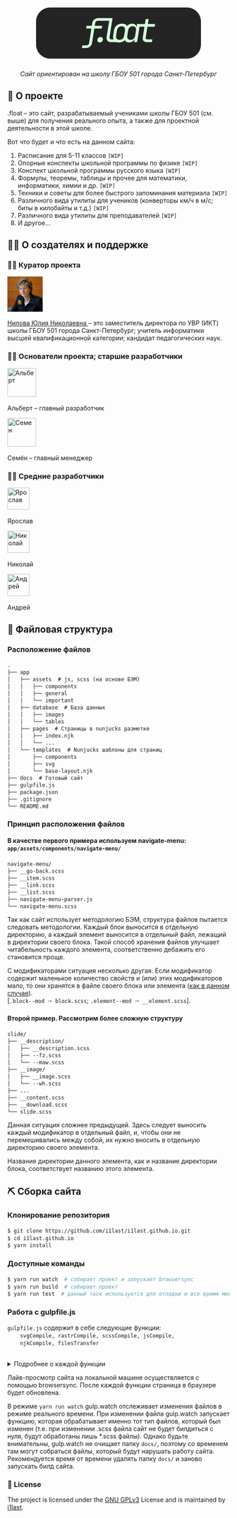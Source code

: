 <h1 align="center"><img src="./.github/assets/logo-text.svg"></h1>
<p align="center">
  <i align="center">
    Сайт ориентирован на школу ГБОУ 501 города Санкт-Петербург
  </i>
</p>


<h2>👀 О проекте</h2>
<p>
  .float – это сайт, разрабатываемый учениками школы ГБОУ 501 (см. выше)
  для получения реального опыта, а также для проектной
  деятельности в этой школе.
</p>
<p>
  Вот что будет и что есть на данном сайта:
</p>
<ol>
  <li>Расписание для 5-11 классов <code>[WIP]</code></li>
  <li>Опорные конспекты школьной программы по физике <code>[WIP]</code></li>
  <li>Конспект школьной программы русского языка <code>[WIP]</code></li>
  <li>Формулы, теоремы, таблицы и прочее для математики, информатики, химии и др. <code>[WIP]</code></li>
  <li>Техники и советы для более быстрого запоминания материала <code>[WIP]</code></li>
  <li>Различного вида утилиты для учеников (конверторы км/ч в м/с; биты в килобайты и т.д.) <code>[WIP]</code></li>
  <li>Различного вида утилиты для преподавателей <code>[WIP]</code></li>
  <li>И другое...</li>
</ol>


<h2>🙋‍♂️ О создателях и поддержке</h2>
<h3>🧙‍♂️ Куратор проекта</h3>
<div class="avatar">
  <a class="avatar__link" href="http://www.kirov.spb.ru/sc/501/index.php?option=com_contact&task=view&contact_id=7&Itemid=30">
    <img class="avatar__image" src="./.github/assets/supervisor.png" title="Нилова Юлия Николаевна" width="80" height="80">
  </a>
  <p>
    <a href="http://www.kirov.spb.ru/sc/501/index.php?option=com_contact&task=view&contact_id=7&Itemid=30">
      Нилова Юлия Николаевна
    </a>
    &#8211; это заместитель директора по УВР (ИКТ)
    школы ГБОУ 501 города Санкт-Петербург; учитель информатики высшей
    квалификационной категории; кандидат педагогических наук.
  </p>
</div>


<h3>🧟‍♂️ Основатели проекта; старшие разработчики</h3>
<div class="avatar">
  <a class="avatar__link" href="https://github.com/i1last">
    <img class="avatar__image" src="https://avatars.githubusercontent.com/u/90155905?v=4" title="Альберт" width="65" height="65">
  </a>
  <p>Альберт &#8211; главный разработчик</p>
</div>
<div class="avatar">
  <a class="avatar__link" href="https://github.com/Semvt">
    <img class="avatar__image" src="https://avatars.githubusercontent.com/u/93983380?v=4" title="Семен" width="65" height="65">
  </a>
  <p>Семён &#8211; главный менеджер</p>
</div>


<h3>👳‍♂️ Средние разработчики</h3>
<div class="avatar">
  <a class="avatar__link" href="https://github.com/Zlik12">
    <img class="avatar__image" src="https://avatars.githubusercontent.com/u/135515776?v=4" title="Ярослав" width="50" height="50">
  </a>
  <p>Ярослав</p>
</div>
<div class="avatar">
  <a class="avatar__link" href="https://github.com/GAY-SLAVE">
    <img class="avatar__image" src="https://avatars.githubusercontent.com/u/134802217?v=4" title="Николай" width="50" height="50">
  </a>
  <p>Николай</p>
</div>
<div class="avatar">
  <a class="avatar__link" href="https://github.com/andrix7777777">
    <img class="avatar__image" src="https://avatars.githubusercontent.com/u/71929141?v=4" title="Андрей" width="50" height="50">
  </a>
  <p>Андрей</p>
</div>

<h2>📂 Файловая структура</h2>
<h3>Расположение файлов</h3>

```
.
├── app
│   ├── assets  # js, scss (на основе БЭМ)
│   │   ├── components
│   │   ├── general
│   │   └── important
│   ├── database  # База данных
│   │   ├── images
│   │   └── tables
│   ├── pages  # Страницы в nunjucks разметке
│   │   ├── index.njk
│   │   └── ...
│   └── templates  # Nunjucks шаблоны для страниц
│       ├── components
│       ├── svg
│       └── base-layout.njk
├── docs  # Готовый сайт
├── gulpfile.js
├── package.json
├── .gitignore
└── README.md
```

<h3>Принцип расположения файлов</h3>
<h4>В качестве первого примера используем navigate-menu: <code>app/assets/components/navigate-menu/</code></h4>

```
navigate-menu/
├── __go-back.scss
├── __item.scss
├── __link.scss
├── __list.scss
├── navigate-menu-parser.js
└── navigate-menu.scss
```
<p>
  Так как сайт использует методологию БЭМ, структура файлов
  пытается следовать методологии. Каждый блок выносится в
  отдельную директорию, а каждый элемент выносится в отдельный
  файл, лежащий в директории своего блока. Такой способ хранения
  файлов улучшает читабельность каждого элемента, соответственно
  дебажить его становится проще.
</p>
<p>
  С модификаторами ситуация несколько другая. Если модификатор
  содержит маленькое количество свойств и (или) этих модификаторов
  мало, то они хранятся в файле своего блока или элемента
  (<a href="./app/assets/components/navigate-menu/navigate-menu.scss">как в данном случае</a>).
  <br>
  [<code>.block--mod &#129042; block.scss</code>;
  <code>.element--mod &#129042; __element.scss</code>].
</p>

<h4>Второй пример. Рассмотрим более сложную структуру</h4>

```
slide/
├── __description/
│   ├── __description.scss
│   ├── --fz.scss
│   └── --maw.scss
├── __image/
│   ├── __image.scss
│   └── --wh.scss
├── ...
├── __content.scss
├── __download.scss
└── slide.scss
```
<p>
  Данная ситуация сложнее предыдущей. Здесь следует выносить
  каждый модификатор в отдельный файл, и, чтобы они не
  перемешивались между собой, их нужно вносить в отдельную
  директорию своего элемента.
</p>
<p>
  Название директории данного элемента, как и название
  директории блока, соответствует названию этого элемента.
</p>

<h2>⛏️ Сборка сайта</h2>
<h3>Клонирование репозитория</h3>

```sh
$ git clone https://github.com/i1last/i1last.github.io.git
$ cd i1last.github.io
$ yarn install
```

<h3>Доступные команды</h3>

```sh
$ yarn run watch  # собирает проект и запускает browsersync
$ yarn run build  # собирает проект
$ yarn run test  # данный таск используется для отладки и все время меняется (см. gulpfile.js)
```
<h3>Работа с gulpfile.js</h3>
<p>
  <code>gulpfile.js</code> содержит в себе следующие функции:
  <code>
    svgCompile, rastrCompile, scssCompile, jsCompile,
    njkCompile, filesTransfer
  </code><br>
</p>
<details><summary>Подробнее о каждой функции</summary>
    <ol>
    <li><code>svgCompile</code> &#8211; берет все *.svg из <code>app/database/pages/**</code>, сжимает, и возвращает в <code>docs/database/pages/</code> (директории-родители сохраняются).</li>
    <li><code>rastrCompile</code> &#8211; берет все файлы (*.*) из <code>app/database/images/**</code>, сжимает, и возвращает в <code>docs/database/images/</code> (директории-родители сохраняются).</li>
    <li><code>scssCompile</code> &#8211; в первую очередь берет все *.scss из <code>app/assets/important/*</code>, а после остальные из <code>app/assets/**</code>, компилирует и возвращает файлом <code>main.min.css</code> вместе с sourcemap в <code>docs/assets/css/</code></li>
    <li><code>jsCompile</code> &#8211; берет все *.js из <code>app/assets/**</code>, преобразовывает (без конкатенации в один файл) и возвращает их в <code>docs/assets/js/</code> (директории-родители НЕ сохраняются). Каждый файл возвращается вместе со своим sourcemap.</li>
    <li><code>njkCompile</code> &#8211; берет все *.njk из <code>app/pages/**</code>, преобразовывает и возвращает их в <code>docs/</code> (директории-родители сохраняются).</li>
    <li><code>filesTransfer</code> &#8211; берет все файлы из <code>app/pages/**</code> и <code>app/database*/**</code> (кроме *.njk, *.js и *.scss) и возвращает их в <code>docs/</code> (директории-родители сохраняются).</li>
    </ol>
</details>
<p>
  Лайв-просмотр сайта на локальной машине осуществляется с
  помощью browsersync. После каждой функции страница в
  браузере будет обновлена.
</p>
<p>
  В режиме <code>yarn run watch</code> gulp.watch отслеживает
  изменения файлов в режиме реального времени. При изменении
  файла gulp.watch запускает функцию, которая обрабатывает
  именно тот тип файлов, который был изменен (т.е. при изменении
  .scss файла сайт не будет билдиться с нуля, будут обработаны
  лишь *.scss файлы). Однако будьте внимательны, gulp.watch
  не очищает папку <code>docs/</code>, поэтому со временем там
  могут собраться файлы, который будут нарушать работу сайта.
  Рекомендуется время от времени удалять папку <code>docs/</code>
  и заново запускать билд сайта.

</p>
<h3>📃 License</h3>
<p>
  The project is licensed under the
  <a href="https://github.com/i1last/i1last.github.io/blob/main/LICENSE">GNU GPLv3</a>
  License and is maintained by
  <a href="https://github.com/i1last">i1last</a>.
</p>
